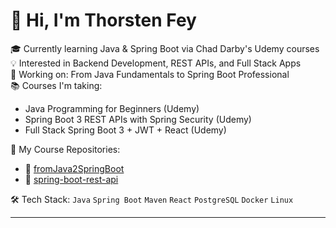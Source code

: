 # 👋 Hi, I'm Thorsten Fey

🎓 Currently learning Java & Spring Boot via Chad Darby's Udemy courses  
💡 Interested in Backend Development, REST APIs, and Full Stack Apps  
🌱 Working on: From Java Fundamentals to Spring Boot Professional  
📚 Courses I'm taking:
- Java Programming for Beginners (Udemy)
- Spring Boot 3 REST APIs with Spring Security (Udemy)
- Full Stack Spring Boot 3 + JWT + React (Udemy)

📌 My Course Repositories:
- 🔗 [fromJava2SpringBoot](https://github.com/tfeydev/fromJava2SpringBoot)
- 🔗 [spring-boot-rest-api](https://github.com/...)

🛠️ Tech Stack:
`Java` `Spring Boot` `Maven` `React` `PostgreSQL` `Docker` `Linux`

---


